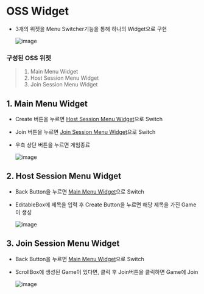 # OSS Widget
- 3개의 위젯을 Menu Switcher기능을 통해 하나의 Widget으로 구현


  ![image](https://github.com/HanYooTae/Unreal-Game-Project1/assets/41534351/fb50c00b-f11f-4d85-983b-5b32d0af4797)

### 구성된 OSS 위젯
 >   1. Main Menu Widget
 >   2. Host Session Menu Widget
 >   3. Join Session Menu Widget


## 1. Main Menu Widget
- Create 버튼을 누르면 [Host Session Menu Widget](https://github.com/HanYooTae/Unreal-Game-Project1/blob/main/%ED%94%84%EB%A1%9C%EC%A0%9D%ED%8A%B8%20%EA%B0%9C%EC%9A%94/OnlineSubSystem/OnlineSubSystem_Widget.md#2-hostcreate-session-menu-widget)으로 Switch
- Join 버튼을 누르면 [Join Session Menu Widget](https://github.com/HanYooTae/Unreal-Game-Project1/blob/main/%ED%94%84%EB%A1%9C%EC%A0%9D%ED%8A%B8%20%EA%B0%9C%EC%9A%94/OnlineSubSystem/OnlineSubSystem_Widget.md#3-join-session-menu-widget)으로 Switch
- 우측 상단 버튼을 누르면 게임종료

  ![image](https://github.com/HanYooTae/Unreal-Game-Project1/assets/41534351/8e16ca14-f650-45e4-8123-0c64a1c88a06)

## 2. Host Session Menu Widget
- Back Button을 누르면 [Main Menu Widget](https://github.com/HanYooTae/Unreal-Game-Project1/blob/main/%ED%94%84%EB%A1%9C%EC%A0%9D%ED%8A%B8%20%EA%B0%9C%EC%9A%94/OnlineSubSystem/OnlineSubSystem_Widget.md#1-main-menu-widget)으로 Switch
- EditableBox에 제목을 입력 후 Create Button을 누르면 해당 제목을 가진 Game이 생성

  ![image](https://github.com/HanYooTae/Unreal-Game-Project1/assets/41534351/cbc5f295-d4a3-42d7-9f66-017caa162631)

## 3. Join Session Menu Widget
- Back Button을 누르면 [Main Menu Widget](https://github.com/HanYooTae/Unreal-Game-Project1/blob/main/%ED%94%84%EB%A1%9C%EC%A0%9D%ED%8A%B8%20%EA%B0%9C%EC%9A%94/OnlineSubSystem/OnlineSubSystem_Widget.md#1-main-menu-widget)으로 Switch
- ScrollBox에 생성된 Game이 있다면, 클릭 후 Join버튼을 클릭하면 Game에 Join

  ![image](https://github.com/HanYooTae/Unreal-Game-Project1/assets/41534351/e93ca5f1-741e-43f9-a7f6-3830f578e2ac)
